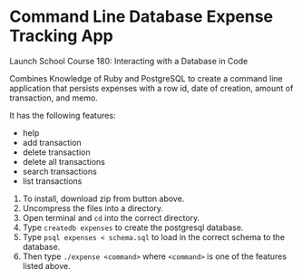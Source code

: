 # Command Line Database Expense Tracking App

Launch School Course 180: Interacting with a Database in Code

Combines Knowledge of Ruby and PostgreSQL to create a command line application that persists expenses with a row id, date of creation, amount of transaction, and memo. 

It has the following features:

- help
- add transaction
- delete transaction
- delete all transactions
- search transactions
- list transactions

1. To install, download zip from button above. 
2. Uncompress the files into a directory.
3. Open terminal and ```cd``` into the correct directory.
4. Type ```createdb expenses``` to create the postgresql database.
5. Type ```psql expenses < schema.sql``` to load in the correct schema to the database.
6. Then type ```./expense <command>``` where ```<command>``` is one of the features listed above.

